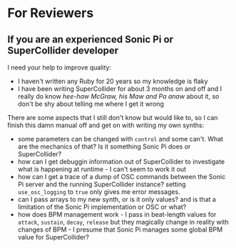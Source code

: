 # For Reviewers

## If you are an experienced Sonic Pi or SuperCollider developer

I need your help to improve quality:

* I haven't written any Ruby for 20 years so my knowledge is flaky
* I have been writing SuperCollider for about 3 months on and off and I really do know *hee-haw McGraw, his Maw and Pa anaw* about it, so don't be shy about telling me where I get it wrong

There are some aspects that I still don't know but would like to, so I can finish this damn manual off and get on with writing my own synths:

* some parameters can be changed with `control` and some can't. What are the mechanics of that? Is it something Sonic Pi does or SuperCollider?
* how can I get debuggin information out of SuperCollider to investigate what is happening at runtime - I can't seem to work it out
* how can I get a trace of a dump of OSC commands between the Sonic Pi server and the running SuperCollider instance? setting `use_osc_logging` to `true` only gives me error messages.
* can I pass arrays to my new synth, or is it only values? and is that a limitation of the Sonic Pi implementation or OSC or what?
* how does BPM management work - I pass in beat-length values for `attack`, `sustain`, `decay`, `release` but they magically change in reality with changes of BPM - I presume that Sonic Pi manages some global BPM value for SuperCollider?
